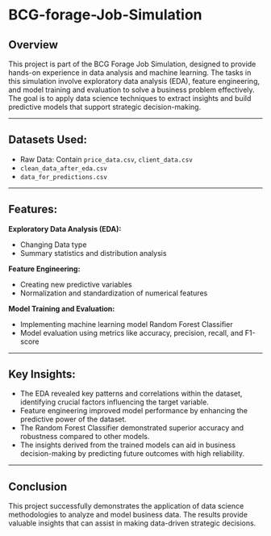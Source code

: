 # BCG-forage-Job-Simulation

## **Overview**

This project is part of the BCG Forage Job Simulation, designed to provide hands-on experience in data analysis and machine learning. The tasks in this simulation involve exploratory data analysis (EDA), feature engineering, and model training and evaluation to solve a business problem effectively. The goal is to apply data science techniques to extract insights and build predictive models that support strategic decision-making.


---
## **Datasets Used:**
- Raw Data: Contain `price_data.csv`, `client_data.csv`
- `clean_data_after_eda.csv`
- `data_for_predictions.csv`


---
## **Features:**

**Exploratory Data Analysis (EDA):**

- Changing Data type 
- Summary statistics and distribution analysis

**Feature Engineering:**

- Creating new predictive variables
- Normalization and standardization of numerical features

**Model Training and Evaluation:**

- Implementing machine learning model Random Forest Classifier
- Model evaluation using metrics like accuracy, precision, recall, and F1-score


---
## **Key Insights:**
- The EDA revealed key patterns and correlations within the dataset, identifying crucial factors influencing the target variable.
- Feature engineering improved model performance by enhancing the predictive power of the dataset.
- The Random Forest Classifier demonstrated superior accuracy and robustness compared to other models.
- The insights derived from the trained models can aid in business decision-making by predicting future outcomes with high reliability.


---
## **Conclusion**

This project successfully demonstrates the application of data science methodologies to analyze and model business data. The results provide valuable insights that can assist in making data-driven strategic decisions.
